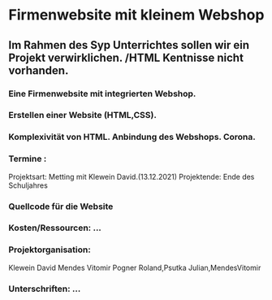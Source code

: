 # Firmenwebsite mit kleinem Webshop 
## Im Rahmen des Syp Unterrichtes sollen wir ein Projekt verwirklichen. /HTML Kentnisse nicht vorhanden.
### Eine Firmenwebsite mit integrierten Webshop. 
### Erstellen einer Website (HTML,CSS).
### Komplexivität von HTML. Anbindung des Webshops. Corona.
### Termine :
Projektsart: Metting mit Klewein David.(13.12.2021)
Projektende: Ende des Schuljahres
### Quellcode für die Website

### Kosten/Ressourcen: ...
### Projektorganisation:
Klewein David
Mendes Vitomir
Pogner Roland,Psutka Julian,MendesVitomir
### Unterschriften: ...
